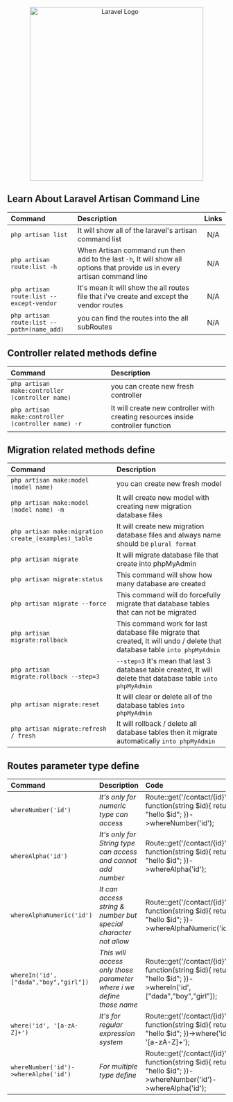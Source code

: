 <p align="center"><a href="https://laravel.com" target="_blank"><img src="https://raw.githubusercontent.com/laravel/art/master/logo-lockup/5%20SVG/2%20CMYK/1%20Full%20Color/laravel-logolockup-cmyk-red.svg" width="400" alt="Laravel Logo"></a></p>


## Learn About Laravel Artisan Command Line  

| Command | Description | Links |
|      :---     |    :---     |     :---:   |
| `php artisan list` | It will show all of the laravel's artisan command list | N/A |
| `php artisan route:list -h` | When Artisan command run then add to the last `-h`, It will show all options that provide us in every artisan command line |  N/A  |
| `php artisan route:list --except-vendor` | It's mean it will show the all routes file that i've create and except the vendor routes |  N/A  |
| `php artisan route:list --path=(name_add)` |  you can find the routes into the all subRoutes  |  N/A  |


## Controller related methods define 

| Command | Description |
|      :---     |    :---     | 
| `php artisan make:controller (controller name)` |  you can create new fresh controller  | 
| `php artisan make:controller (controller name) -r` |  It will create new controller with creating resources inside controller function |


## Migration related methods define

| Command | Description |
|      :---     |    :---   |
| `php artisan make:model (model name)` |  you can create new fresh model  |
| `php artisan make:model (model name) -m` |  It will create new model with creating new migration database files |
| `php artisan make:migration create_(examples)_table` |  It will create new migration database files and always name should be `plural format` |
| `php artisan migrate` |  It will migrate database file that create into phpMyAdmin  |
| `php artisan migrate:status` |  This command will show how many database are created  |
| `php artisan migrate --force` |  This command will do forcefully migrate that database tables that can not be migrated | 
| `php artisan migrate:rollback` |  This command work for last database file migrate that created, It will undo / delete that database table `into phpMyAdmin` |
| `php artisan migrate:rollback --step=3` |  `--step=3` It's mean that last 3 database table created, It will delete that database table `into phpMyAdmin` |
| `php artisan migrate:reset` | It will clear or delete all of the database tables `into phpMyAdmin` |
| `php artisan migrate:refresh / fresh` | It will rollback / delete all database tables then it migrate automatically `into phpMyAdmin` |



## Routes parameter type define

| Command | Description | Code |
|      :---     |    :---   |    :---   |   
| `whereNumber('id')` | *It's only for numeric type can access*  | Route::get('/contact/{id}', function(string $id){ return "hello $id"; })->whereNumber('id');  |
| `whereAlpha('id')` | *It's only for String type can access and cannot add number*  | Route::get('/contact/{id}', function(string $id){ return "hello $id"; })->whereAlpha('id');  |
| `whereAlphaNumeric('id')` | *It can access string & number but special character not allow*  | Route::get('/contact/{id}', function(string $id){ return "hello $id"; })->whereAlphaNumeric('id');  |
| `whereIn('id', ["dada","boy","girl"])` | *This will access only those parameter where i we define those name*  | Route::get('/contact/{id}', function(string $id){ return "hello $id"; })->whereIn('id',["dada","boy","girl"]);  |
| `where('id', '[a-zA-Z]+')` | *It's for regular expression system*  | Route::get('/contact/{id}', function(string $id){ return "hello $id"; })->where('id', '[a-zA-Z]+');  |
| `whereNumber('id')->whereAlpha('id')` | *For multiple type define*  | Route::get('/contact/{id}', function(string $id){ return "hello $id"; })->whereNumber('id')->whereAlpha('id');  |



